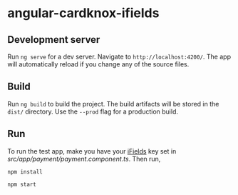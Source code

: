 # angular-cardknox-ifields

## Development server

Run `ng serve` for a dev server. Navigate to `http://localhost:4200/`. The app will automatically reload if you change any of the source files.

## Build

Run `ng build` to build the project. The build artifacts will be stored in the `dist/` directory. Use the `--prod` flag for a production build.

## Run

To run the test app, make you have your [iFields](https://docs.cardknox.com/cardknox-products/ifields) key set in *src/app/payment/payment.component.ts*. Then run,

`npm install`

`npm start`